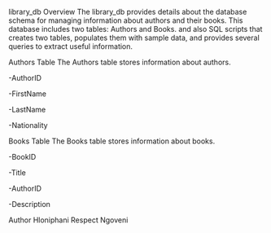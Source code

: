 library_db
Overview The library_db provides details about the database schema for managing information about authors and their books. This database includes two tables: Authors and Books. and also SQL scripts that creates two tables, populates them with sample data, and provides several queries to extract useful information.

Authors Table
The Authors table stores information about authors.

-AuthorID

-FirstName

-LastName

-Nationality

Books Table
The Books table stores information about books.

-BookID

-Title

-AuthorID

-Description

Author
Hloniphani Respect Ngoveni
